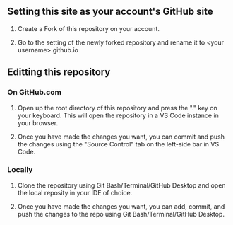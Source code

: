 ## Setting this site as your account's GitHub site

1. Create a Fork of this repository on your account.

2. Go to the setting of the newly forked repository and rename it to \<your username\>.github.io

## Editting this repository

### On GitHub.com

1. Open up the root directory of this repository and press the "." key on your keyboard. This will open the repository in a VS Code instance in your browser.

2. Once you have made the changes you want, you can commit and push the changes using the "Source Control" tab on the left-side bar in VS Code.

### Locally

1. Clone the repository using Git Bash/Terminal/GitHub Desktop and open the local reposity in your IDE of choice.

2. Once you have made the changes you want, you can add, commit, and push the changes to the repo using Git Bash/Terminal/GitHub Desktop.
